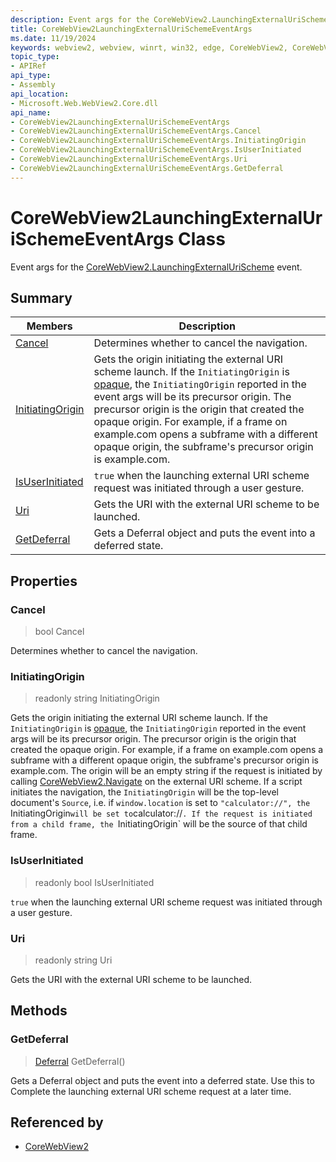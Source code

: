 ```yaml
---
description: Event args for the CoreWebView2.LaunchingExternalUriScheme event.
title: CoreWebView2LaunchingExternalUriSchemeEventArgs
ms.date: 11/19/2024
keywords: webview2, webview, winrt, win32, edge, CoreWebView2, CoreWebView2Controller, browser control, edge html, CoreWebView2LaunchingExternalUriSchemeEventArgs
topic_type:
- APIRef
api_type:
- Assembly
api_location:
- Microsoft.Web.WebView2.Core.dll
api_name:
- CoreWebView2LaunchingExternalUriSchemeEventArgs
- CoreWebView2LaunchingExternalUriSchemeEventArgs.Cancel
- CoreWebView2LaunchingExternalUriSchemeEventArgs.InitiatingOrigin
- CoreWebView2LaunchingExternalUriSchemeEventArgs.IsUserInitiated
- CoreWebView2LaunchingExternalUriSchemeEventArgs.Uri
- CoreWebView2LaunchingExternalUriSchemeEventArgs.GetDeferral
---
```


# CoreWebView2LaunchingExternalUriSchemeEventArgs Class



Event args for the [CoreWebView2.LaunchingExternalUriScheme](corewebview2.md#launchingexternalurischeme) event.

## Summary

Members|Description
--|--
[Cancel](#cancel) | Determines whether to cancel the navigation.
[InitiatingOrigin](#initiatingorigin) | Gets the origin initiating the external URI scheme launch. If the `InitiatingOrigin` is [opaque](https://html.spec.whatwg.org/multipage/origin.html#concept-origin-opaque), the `InitiatingOrigin` reported in the event args will be its precursor origin. The precursor origin is the origin that created the opaque origin. For example, if a frame on example.com opens a subframe with a different opaque origin, the subframe's precursor origin is example.com.
[IsUserInitiated](#isuserinitiated) | `true` when the launching external URI scheme request was initiated through a user gesture.
[Uri](#uri) | Gets the URI with the external URI scheme to be launched.
[GetDeferral](#getdeferral) | Gets a Deferral object and puts the event into a deferred state.

## Properties

### Cancel

>  bool Cancel

Determines whether to cancel the navigation.

### InitiatingOrigin

> readonly  string InitiatingOrigin

Gets the origin initiating the external URI scheme launch. If the `InitiatingOrigin` is [opaque](https://html.spec.whatwg.org/multipage/origin.html#concept-origin-opaque), the `InitiatingOrigin` reported in the event args will be its precursor origin. The precursor origin is the origin that created the opaque origin. For example, if a frame on example.com opens a subframe with a different opaque origin, the subframe's precursor origin is example.com.
The origin will be an empty string if the request is initiated by calling [CoreWebView2.Navigate](corewebview2.md#navigate) on the external URI scheme. If a script initiates the navigation, the `InitiatingOrigin` will be the top-level document's `Source`, i.e. if `window.location` is set to `"calculator://", the `InitiatingOrigin` will be set to `calculator://`. If the request is initiated from a child frame, the `InitiatingOrigin` will be the source of that child frame.

### IsUserInitiated

> readonly  bool IsUserInitiated

`true` when the launching external URI scheme request was initiated through a user gesture.

### Uri

> readonly  string Uri

Gets the URI with the external URI scheme to be launched.



## Methods

### GetDeferral

> [Deferral](/uwp/api/Windows.Foundation.Deferral) GetDeferral()

Gets a Deferral object and puts the event into a deferred state.
Use this to Complete the launching external URI scheme request at a later time.






## Referenced by

- [CoreWebView2](corewebview2.md)
